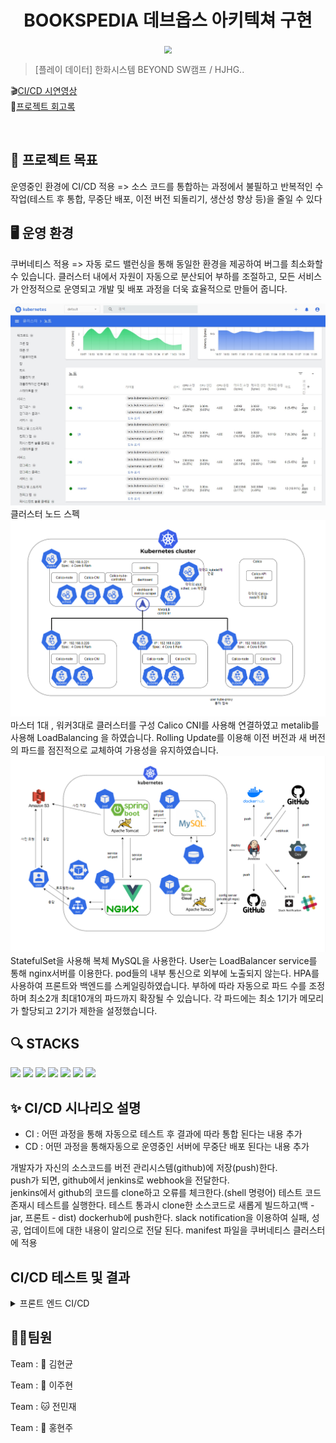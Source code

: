 <h1 align="center">BOOKSPEDIA 데브옵스 아키텍쳐 구현</h1>


<div align="center">
  <img src="https://github.com/beyond-sw-camp/be02-2nd-hjhgteam-book/assets/96675421/c31829c1-8b9c-48e2-892e-f4dd7b92a6a1"  style="zoom:76%;" align="center"/>
</div>



> [플레이 데이터] 한화시스템 BEYOND SW캠프 / HJHG..


🎬[CI/CD 시연영상](https://www.youtube.com/watch?v=dhMrKTwNI8U&lc=UgzCJR3WxkvsckRyyO94AaABAg&ab_channel=%EB%94%B0%EB%9D%BC%ED%95%98%EB%A9%B4%EC%84%9C%EB%B0%B0%EC%9A%B0%EB%8A%94IT)   
📃[프로젝트 회고록](블로그주소)

<br>


## 📌 프로젝트 목표

운영중인 환경에 CI/CD 적용
=> 소스 코드를 통합하는 과정에서 불필하고 반복적인 수작업(테스트 후 통합, 무중단 배포, 이전 버전 되돌리기, 생산성 향상 등)을 줄일 수 있다


## 🖥️ 운영 환경
쿠버네티스 적용 
=> 자동 로드 밸런싱을 통해 동일한 환경을 제공하여 버그를 최소화할 수 있습니다. 클러스터 내에서 자원이 자동으로 분산되어 부하를 조절하고, 모든 서비스가 안정적으로 운영되고 개발 및 배포 과정을 더욱 효율적으로 만들어 줍니다.

<img src="./img/클러스터노드.png">
클러스터 노드 스펙

<img src="./img/k8s아키텍처_v3.PNG">
마스터 1대 , 워커3대로 클러스터를 구성
Calico CNI를 사용해 연결하였고 metalib를 사용해 LoadBalancing 을 하였습니다.
Rolling Update를 이용해 이전 버전과 새 버전의 파드를 점진적으로 교체하여 가용성을 유지하였습니다.


<img src="./img/서비스아키텍처_v3.PNG">
StatefulSet을 사용해 복체 MySQL을 사용한다.  
User는 LoadBalancer service를 통해 nginx서버를 이용한다.
pod들의 내부 통신으로 외부에 노출되지 않는다.
HPA를 사용하여 프론트와 백엔드를 스케일링하였습니다.
부하에 따라 자동으로 파드 수를 조정하며 최소2개 최대10개의 파드까지 확장될 수 있습니다.
각 파드에는 최소 1기가 메모리가 할당되고 2기가 제한을 설정했습니다.




## 🔍 STACKS



<img src="https://img.shields.io/badge/GitHub-181717?style=flat&logo=GitHub&logoColor=white&color=black">
<img src="https://img.shields.io/badge/Git-F05032?style=flat&logo=Git&logoColor=white&color=ffa500">
<img src="https://img.shields.io/badge/Jenkins-77dd19?style=flat&logo=jenkins&logoColor=white"/>
<img src="https://img.shields.io/badge/Docker-2496ED?style=flat&logo=Docker&logoColor=black&color=blue"/>
<img src="https://img.shields.io/badge/Kubernetes-326CE5?style=flat&logo=Kubernetes&logoColor=blue&color=skyblue"/>
<img src="https://img.shields.io/badge/jest-C21325?style=for-the-badge&logo=jest&logoColor=white">
<img src="https://img.shields.io/badge/slack-4A154B?style=for-the-badge&logo=slack&logoColor=white">



## ✨ CI/CD 시나리오 설명

- CI : 어떤 과정을 통해 자동으로 테스트 후 결과에 따라 통합 된다는 내용 추가
- CD : 어떤 과정을 통해자동으로 운영중인 서버에 무중단 배포 된다는 내용 추가


개발자가 자신의 소스코드를 버전 관리시스템(github)에 저장(push)한다.   
push가 되면, github에서 jenkins로 webhook을 전달한다.  
jenkins에서 github의 코드를 clone하고 오류를 체크한다.(shell 명령어)
테스트 코드 존재시 테스트를 실행한다. 
테스트 통과시 clone한 소스코드로 새롭게 빌드하고(백 - jar, 프론트 - dist) dockerhub에 push한다. 
slack notification을 이용하여 실패, 성공, 업데이트에 대한 내용이 알리으로 전달 된다. 
manifest 파일을 쿠버네티스 클러스터에 적용


## CI/CD 테스트 및 결과

<details>
<summary>프론트 엔드 CI/CD</summary>
<div>
<figure align="center"> 
  <img src="z"/>
    <p>~~~ 조회</p>
 </figure>
</div>
</details>



## 🤼‍♂️팀원

Team : 🐯 김현균

Team : 🐺 이주현

Team : 🐱 전민재

Team : 🦁 홍현주

